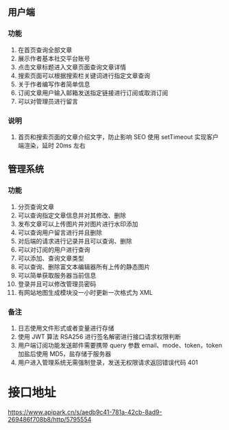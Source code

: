 ## 用户端

### 功能

1.  在首页查询全部文章
2.  展示作者基本社交平台账号
3.  点击文章标题进入文章页面查询文章详情
4.  搜索页面可以根据搜索栏关键词进行指定文章查询
5.  关于作者编写作者简单信息
6.  订阅文章用户输入邮箱发送指定链接进行订阅或取消订阅
7.  可以对管理员进行留言

### 说明

1.  首页和搜索页面的文章介绍文字，防止影响 SEO 使用 setTimeout 实现客户端渲染，延时 20ms 左右

## 管理系统

### 功能

1.  分页查询文章
2.  可以查询指定文章信息并对其修改、删除
3.  发布文章可以上传图片并对图片进行水印添加
4.  可以查询用户留言进行并且删除
5.  对后端的请求进行记录并且可以查询、删除
6.  可以对订阅的用户进行查询
7.  可以添加、查询文章类型
8.  可以查询、删除富文本编辑器所有上传的静态图片
9.  可以简单获取服务器当前信息
10. 登录并且可以修改管理员密码
11. 有网站地图生成模块没一小时更新一次格式为 XML

### 备注

1.  日志使用文件形式或者变量进行存储
2.  使用 JWT 算法 RSA256 进行签名解密进行接口请求权限判断
3.  用户端订阅功能发送邮件需要携带 query 参数 email、mode、token，token 加盐后使用 MD5，盐存储于服务器
4.  用户进入管理系统无需强制登录，发送无权限请求返回错误代码 401

# 接口地址

https://www.apipark.cn/s/aedb9c41-781a-42cb-8ad9-269486f708b8/http/5795554
